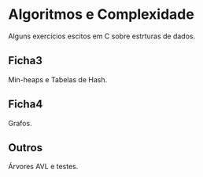 # Algoritmos e Complexidade
Alguns exercícios escitos em C sobre estrturas de dados.

## Ficha3
Min-heaps e Tabelas de Hash.

## Ficha4
Grafos.

## Outros
Árvores AVL e testes.
